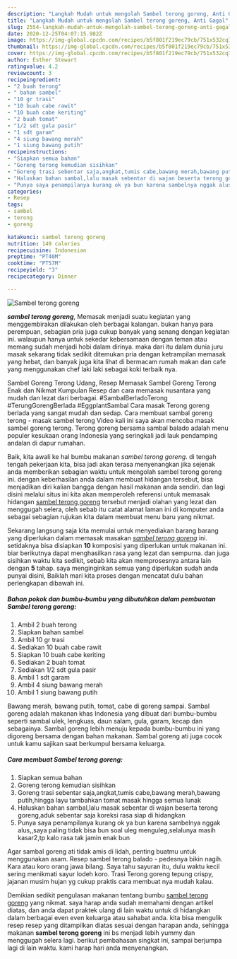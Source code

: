 ```yaml
---
description: "Langkah Mudah untuk mengolah Sambel terong goreng, Anti Gagal"
title: "Langkah Mudah untuk mengolah Sambel terong goreng, Anti Gagal"
slug: 2554-langkah-mudah-untuk-mengolah-sambel-terong-goreng-anti-gagal
date: 2020-12-25T04:07:15.982Z
image: https://img-global.cpcdn.com/recipes/b5f801f219ec79cb/751x532cq70/sambel-terong-goreng-foto-resep-utama.jpg
thumbnail: https://img-global.cpcdn.com/recipes/b5f801f219ec79cb/751x532cq70/sambel-terong-goreng-foto-resep-utama.jpg
cover: https://img-global.cpcdn.com/recipes/b5f801f219ec79cb/751x532cq70/sambel-terong-goreng-foto-resep-utama.jpg
author: Esther Stewart
ratingvalue: 4.2
reviewcount: 3
recipeingredient:
- "2 buah terong"
- " bahan sambel"
- "10 gr trasi"
- "10 buah cabe rawit"
- "10 buah cabe keriting"
- "2 buah tomat"
- "1/2 sdt gula pasir"
- "1 sdt garam"
- "4 siung bawang merah"
- "1 siung bawang putih"
recipeinstructions:
- "Siapkan semua bahan"
- "Goreng terong kemudian sisihkan"
- "Goreng trasi sebentar saja,angkat,tumis cabe,bawang merah,bawang putih,hingga layu tambahkan tomat masak hingga semua lunak"
- "Haluskan bahan sambal,lalu masak sebentar di wajan beserta terong goreng,aduk sebentar saja koreksi rasa siap di hidangkan"
- "Punya saya penampilanya kurang ok ya bun karena sambelnya nggak alus,,saya paling tidak bisa bun soal uleg menguleg,selalunya masih kasar2,tp kalo rasa tak jamin enak bun"
categories:
- Resep
tags:
- sambel
- terong
- goreng

katakunci: sambel terong goreng 
nutrition: 149 calories
recipecuisine: Indonesian
preptime: "PT40M"
cooktime: "PT57M"
recipeyield: "3"
recipecategory: Dinner

---
```



![Sambel terong goreng](https://img-global.cpcdn.com/recipes/b5f801f219ec79cb/751x532cq70/sambel-terong-goreng-foto-resep-utama.jpg)

<b><i>sambel terong goreng</i></b>, Memasak menjadi suatu kegiatan yang menggembirakan dilakukan oleh berbagai kalangan. bukan hanya para perempuan, sebagian pria juga cukup banyak yang senang dengan kegiatan ini. walaupun hanya untuk sekedar kebersamaan dengan teman atau memang sudah menjadi hobi dalam dirinya. maka dari itu dalam dunia juru masak sekarang tidak sedikit ditemukan pria dengan ketrampilan memasak yang hebat, dan banyak juga kita lihat di bermacam rumah makan dan cafe yang menggunakan chef laki laki sebagai koki terbaik nya.

Sambel Goreng Terong Udang, Resep Memasak Sambel Goreng Terong Enak dan Nikmat Kumpulan Resep dan cara memasak nusantara yang mudah dan lezat dari berbagai. #SambalBerladoTerong #TerungGorengBerlada #EggplantSambal Cara masak Terong goreng berlada yang sangat mudah dan sedap. Cara membuat sambal goreng terong - masak sambel terong Video kali ini saya akan mencoba masak sambel goreng terong. Terong goreng bersama sambal balado adalah menu populer kesukaan orang Indonesia yang seringkali jadi lauk pendamping andalan di dapur rumahan.

Baik, kita awali ke hal bumbu makanan <i>sambel terong goreng</i>. di tengah tengah pekerjaan kita, bisa jadi akan terasa menyenangkan jika sejenak anda memberikan sebagian waktu untuk mengolah sambel terong goreng ini. dengan keberhasilan anda dalam membuat hidangan tersebut, bisa menjadikan diri kalian bangga dengan hasil makanan anda sendiri. dan lagi disini melalui situs ini kita akan memperoleh referensi untuk memasak hidangan <u>sambel terong goreng</u> tersebut menjadi olahan yang lezat dan menggugah selera, oleh sebab itu catat alamat laman ini di komputer anda sebagai sebagian rujukan kita dalam membuat menu baru yang nikmat.


Sekarang langsung saja kita memulai untuk menyediakan barang barang yang diperlukan dalam memasak masakan <u><i>sambel terong goreng</i></u> ini. setidaknya bisa disiapkan <b>10</b> komposisi yang diperlukan untuk makanan ini. biar berikutnya dapat menghasilkan rasa yang lezat dan sempurna. dan juga sisihkan waktu kita sedikit, sebab kita akan memprosesnya antara lain dengan <b>5</b> tahap. saya menginginkan semua yang diperlukan sudah anda punyai disini, Baiklah mari kita proses dengan mencatat dulu bahan perlengkapan dibawah ini.

<!--inarticleads1-->

##### Bahan pokok dan bumbu-bumbu yang dibutuhkan dalam pembuatan Sambel terong goreng:

1. Ambil 2 buah terong
1. Siapkan  bahan sambel
1. Ambil 10 gr trasi
1. Sediakan 10 buah cabe rawit
1. Siapkan 10 buah cabe keriting
1. Sediakan 2 buah tomat
1. Sediakan 1/2 sdt gula pasir
1. Ambil 1 sdt garam
1. Ambil 4 siung bawang merah
1. Ambil 1 siung bawang putih


Bawang merah, bawang putih, tomat, cabe di goreng sampai. Sambal goreng adalah makanan khas Indonesia yang dibuat dari bumbu-bumbu seperti sambal ulek, lengkuas, daun salam, gula, garam, kecap dan sebagainya. Sambal goreng lebih menuju kepada bumbu-bumbu ini yang digoreng bersama dengan bahan makanan. Sambal goreng ati juga cocok untuk kamu sajikan saat berkumpul bersama keluarga. 

<!--inarticleads2-->

##### Cara membuat Sambel terong goreng:

1. Siapkan semua bahan
1. Goreng terong kemudian sisihkan
1. Goreng trasi sebentar saja,angkat,tumis cabe,bawang merah,bawang putih,hingga layu tambahkan tomat masak hingga semua lunak
1. Haluskan bahan sambal,lalu masak sebentar di wajan beserta terong goreng,aduk sebentar saja koreksi rasa siap di hidangkan
1. Punya saya penampilanya kurang ok ya bun karena sambelnya nggak alus,,saya paling tidak bisa bun soal uleg menguleg,selalunya masih kasar2,tp kalo rasa tak jamin enak bun


Agar sambal goreng ati tidak amis di lidah, penting buatmu untuk menggunakan asam. Resep sambel terong balado - pedesnya bikin nagih. Kara atau koro orang jawa bilang. Saya tahu sayuran itu, dulu waktu kecil sering menikmati sayur lodeh koro. Trasi Terong goreng tepung crispy, jajanan musim hujan yg cukup praktis cara membuat nya mudah kalau. 

Demikian sedikit pengulasan makanan tentang bumbu <u>sambel terong goreng</u> yang nikmat. saya harap anda sudah memahami dengan artikel diatas, dan anda dapat praktek ulang di lain waktu untuk di hidangkan dalam berbagai even even keluarga atau sahabat anda. kita bisa mengulik resep resep yang ditampilkan diatas sesuai dengan harapan anda, sehingga makanan <b>sambel terong goreng</b> ini bs menjadi lebih yummy dan menggugah selera lagi. berikut pembahasan singkat ini, sampai berjumpa lagi di lain waktu. kami harap hari anda menyenangkan.
